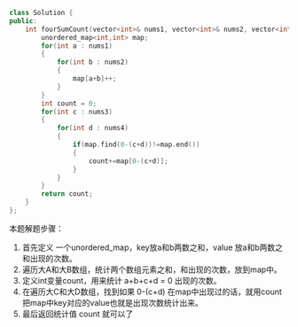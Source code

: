 ```cpp
class Solution {
public:
    int fourSumCount(vector<int>& nums1, vector<int>& nums2, vector<int>& nums3, vector<int>& nums4) {
        unordered_map<int,int> map;
        for(int a : nums1)
        {
            for(int b : nums2)
            {
                map[a+b]++;
            }
        }
        int count = 0;
        for(int c : nums3)
        {
            for(int d : nums4)
            {
                if(map.find(0-(c+d))!=map.end())
                {
                    count+=map[0-(c+d)];
                } 
            }
        }
        return count;
    }
};
```
本题解题步骤：

1.  首先定义 一个unordered_map，key放a和b两数之和，value 放a和b两数之和出现的次数。
2.  遍历大A和大B数组，统计两个数组元素之和，和出现的次数，放到map中。
3.  定义int变量count，用来统计 a+b+c+d = 0 出现的次数。
4.  在遍历大C和大D数组，找到如果 0-(c+d) 在map中出现过的话，就用count把map中key对应的value也就是出现次数统计出来。
5.  最后返回统计值 count 就可以了